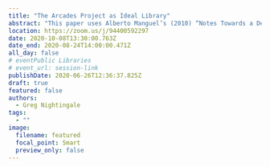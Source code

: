 ```yaml
---
title: "The Arcades Project as Ideal Library"
abstract: "This paper uses Alberto Manguel’s (2010) “Notes Towards a Definition of the Ideal Library” as a starting point to examine the ways in which various writers have tried to characterize, describe, and idealize library spaces and institutions, both real and imagined. I then use Manguel’s thought that “certain books […], in themselves, are an ideal library” (269) to answer the simple yet complex question: In what ways does Walter Benjamin’s The Arcades Project (1999) have the qualities of an ideal library? I conclude with some lessons for other—brick-and-mortar and virtual—libraries"
location: https://zoom.us/j/94400592297
date: 2020-10-08T13:30:00.763Z
date_end: 2020-08-24T14:00:00.471Z
all_day: false
# eventPublic Libraries
# event_url: session-link
publishDate: 2020-06-26T12:36:37.825Z
draft: true
featured: false
authors:
  - Greg Nightingale
tags:
  - ""
image:
  filename: featured
  focal_point: Smart
  preview_only: false
---
```

